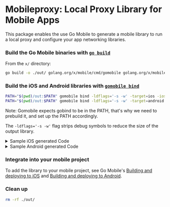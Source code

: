 # Mobileproxy: Local Proxy Library for Mobile Apps

This package enables the use Go Mobile to generate a mobile library to run a local proxy and configure your app networking libraries.

### Build the Go Mobile binaries with [`go build`](https://pkg.go.dev/cmd/go#hdr-Compile_packages_and_dependencies)

From the `x/` directory:

```bash
go build -o ./out/ golang.org/x/mobile/cmd/gomobile golang.org/x/mobile/cmd/gobind
```

### Build the iOS and Android libraries with [`gomobile bind`](https://pkg.go.dev/golang.org/x/mobile/cmd/gomobile#hdr-Build_a_library_for_Android_and_iOS)

```bash
PATH="$(pwd)/out:$PATH" gomobile bind -ldflags='-s -w' -target=ios -iosversion=11.0 -o "$(pwd)/out/mobileproxy.xcframework" github.com/Jigsaw-Code/outline-sdk/x/mobileproxy
PATH="$(pwd)/out:$PATH" gomobile bind -ldflags='-s -w' -target=android -androidapi=21 -o "$(pwd)/out/mobileproxy.aar" github.com/Jigsaw-Code/outline-sdk/x/mobileproxy
```

Note: Gomobile expects gobind to be in the PATH, that's why we need to prebuild it, and set up the PATH accordingly.

The `-ldflags='-s -w'` flag strips debug symbols to reduce the size of the output library.

<details>
<summary>Sample iOS generated Code</summary>

The header file below is an example of the Objective-C interface that Go Mobile generates.

> **Warning**: this example may diverge from what is actually generated by the current code. Use the coed you generate instead.

`Mobileproxy.objc.h`:

```objc
// Objective-C API for talking to github.com/Jigsaw-Code/outline-sdk/x/mobileproxy Go package.
//   gobind -lang=objc github.com/Jigsaw-Code/outline-sdk/x/mobileproxy
//
// File is generated by gobind. Do not edit.

#ifndef __Mobileproxy_H__
#define __Mobileproxy_H__

@import Foundation;
#include "ref.h"
#include "Universe.objc.h"


@class MobileproxyProxy;

/**
 * Proxy enables you to get the actual address bound by the server and stop the service when no longer needed.
 */
@interface MobileproxyProxy : NSObject <goSeqRefInterface> {
}
@property(strong, readonly) _Nonnull id _ref;

- (nonnull instancetype)initWithRef:(_Nonnull id)ref;
- (nonnull instancetype)init;
/**
 * Address returns the actual IP and port the server is bound to.
 */
- (NSString* _Nonnull)address;
/**
 * Stop gracefully stops the proxy service, waiting for at most timeout seconds before forcefully closing it.
The function takes a timeoutSeconds number instead of a [time.Duration] so it's compatible with Go Mobile.
 */
- (void)stop:(long)timeoutSeconds;
@end

/**
 * RunProxy runs a local web proxy that listens on localAddress, and uses the transportConfig to
create a [transport.StreamDialer] that is used to connect to the requested destination.
 */
FOUNDATION_EXPORT MobileproxyProxy* _Nullable MobileproxyRunProxy(NSString* _Nullable localAddress, NSString* _Nullable transportConfig, NSError* _Nullable* _Nullable error);

#endif
```

</details>

<details>
  <summary>Sample Android generated Code</summary>

The files below are examples of the Java interface that Go Mobile generates.

> **Warning**: this example may diverge from what is actually generated by the current code. Use the coed you generate instead.

`mobileproxy.java`:

```java
// Code generated by gobind. DO NOT EDIT.

// Java class mobileproxy.mobileproxy is a proxy for talking to a Go program.
//
//   autogenerated by gobind -lang=java github.com/Jigsaw-Code/outline-sdk/x/mobileproxy
package mobileproxy;

import go.Seq;

public abstract class mobileproxy {
	static {
		Seq.touch(); // for loading the native library
		_init();
	}
	
	private mobileproxy() {} // uninstantiable
	
	// touch is called from other bound packages to initialize this package
	public static void touch() {}
	
	private static native void _init();
	
	
	
	/**
	 * RunProxy runs a local web proxy that listens on localAddress, and uses the transportConfig to
	create the [transport.StreamDialer] to use to connect to the destination from the proxy requests.
	 */
	public static native Proxy runProxy(String localAddress, String transportConfig) throws Exception;
}

```

`Proxy.java`:
  
```java
// Code generated by gobind. DO NOT EDIT.

// Java class mobileproxy.Proxy is a proxy for talking to a Go program.
//
//   autogenerated by gobind -lang=java github.com/Jigsaw-Code/outline-sdk/x/mobileproxy
package mobileproxy;

import go.Seq;

/**
 * Proxy enables you to get the actual address bound by the server and stop the service when no longer needed.
 */
public final class Proxy implements Seq.Proxy {
	static { mobileproxy.touch(); }
	
	private final int refnum;
	
	@Override public final int incRefnum() {
	      Seq.incGoRef(refnum, this);
	      return refnum;
	}
	
	Proxy(int refnum) { this.refnum = refnum; Seq.trackGoRef(refnum, this); }
	
	public Proxy() { this.refnum = __New(); Seq.trackGoRef(refnum, this); }
	
	private static native int __New();
	
	/**
	 * Address returns the actual IP and port the server is bound to.
	 */
	public native String address();
	/**
	 * Stops gracefully stops the proxy service, waiting for at most timeout seconds before forcefully closing it.
	 */
	public native void stop(long timeoutSeconds);
	@Override public boolean equals(Object o) {
		if (o == null || !(o instanceof Proxy)) {
		    return false;
		}
		Proxy that = (Proxy)o;
		return true;
	}
	
	@Override public int hashCode() {
	    return java.util.Arrays.hashCode(new Object[] {});
	}
	
	@Override public String toString() {
		StringBuilder b = new StringBuilder();
		b.append("Proxy").append("{");
		return b.append("}").toString();
	}
}
```

</details>

### Integrate into your mobile project

To add the library to your mobile project, see Go Mobile's [Building and deploying to iOS](https://github.com/golang/go/wiki/Mobile#building-and-deploying-to-ios-1) and [Building and deploying to Android](https://github.com/golang/go/wiki/Mobile#building-and-deploying-to-android-1).


### Clean up

```bash
rm -rf ./out/
```
